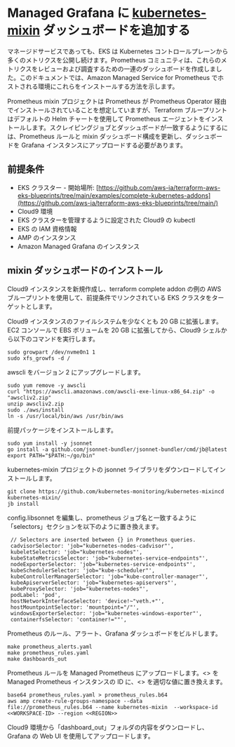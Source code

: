 # Managed Grafana に [**kubernetes-mixin**](https://github.com/kubernetes-monitoring/kubernetes-mixin) ダッシュボードを追加する

マネージドサービスであっても、EKS は Kubernetes コントロールプレーンから多くのメトリクスを公開し続けます。Prometheus コミュニティは、これらのメトリクスをレビューおよび調査するための一連のダッシュボードを作成しました。このドキュメントでは、Amazon Managed Service for Prometheus でホストされる環境にこれらをインストールする方法を示します。

Prometheus mixin プロジェクトは Prometheus が Prometheus Operator 経由でインストールされていることを想定していますが、Terraform ブループリントはデフォルトの Helm チャートを使用して Prometheus エージェントをインストールします。スクレイピングジョブとダッシュボードが一致するようにするには、Prometheus ルールと mixin ダッシュボード構成を更新し、ダッシュボードを Grafana インスタンスにアップロードする必要があります。

## 前提条件

* EKS クラスター - 開始場所: [https://github.com/aws-ia/terraform-aws-eks-blueprints/tree/main/examples/complete-kubernetes-addons](https://github.com/aws-ia/terraform-aws-eks-blueprints/tree/main/)
* Cloud9 環境
* EKS クラスターを管理するように設定された Cloud9 の kubectl
* EKS の IAM 資格情報
* AMP のインスタンス
* Amazon Managed Grafana のインスタンス

## mixin ダッシュボードのインストール


Cloud9 インスタンスを新規作成し、terraform complete addon の例の AWS ブループリントを使用して、前提条件でリンクされている EKS クラスタをターゲットとします。

Cloud9 インスタンスのファイルシステムを少なくとも 20 GB に拡張します。EC2 コンソールで EBS ボリュームを 20 GB に拡張してから、Cloud9 シェルから以下のコマンドを実行します。

```
sudo growpart /dev/nvme0n1 1
sudo xfs_growfs -d /
```


awscli をバージョン 2 にアップグレードします。

```
sudo yum remove -y awscli
curl "https://awscli.amazonaws.com/awscli-exe-linux-x86_64.zip" -o "awscliv2.zip"
unzip awscliv2.zip
sudo ./aws/install
ln -s /usr/local/bin/aws /usr/bin/aws
```


前提パッケージをインストールします。

```
sudo yum install -y jsonnet
go install -a github.com/jsonnet-bundler/jsonnet-bundler/cmd/jb@latest
export PATH="$PATH:~/go/bin"
```


kubernetes-mixin プロジェクトの jsonnet ライブラリをダウンロードしてインストールします。


```
git clone https://github.com/kubernetes-monitoring/kubernetes-mixincd kubernetes-mixin/
jb install
```


config.libsonnet を編集し、prometheus ジョブ名と一致するように「selectors」セクションを以下のように置き換えます。

```
 // Selectors are inserted between {} in Prometheus queries.
 cadvisorSelector: 'job="kubernetes-nodes-cadvisor"',
 kubeletSelector: 'job="kubernetes-nodes"',
 kubeStateMetricsSelector: 'job="kubernetes-service-endpoints"',
 nodeExporterSelector: 'job="kubernetes-service-endpoints"',
 kubeSchedulerSelector: 'job="kube-scheduler"',
 kubeControllerManagerSelector: 'job="kube-controller-manager"',
 kubeApiserverSelector: 'job="kubernetes-apiservers"',
 kubeProxySelector: 'job="kubernetes-nodes"',
 podLabel: 'pod',
 hostNetworkInterfaceSelector: 'device!~"veth.+"',
 hostMountpointSelector: 'mountpoint="/"',
 windowsExporterSelector: 'job="kubernetes-windows-exporter"',
 containerfsSelector: 'container!=""',
```



Prometheus のルール、アラート、Grafana ダッシュボードをビルドします。

```
make prometheus_alerts.yaml
make prometheus_rules.yaml
make dashboards_out
```


Prometheus ルールを Managed Prometheus にアップロードします。&lt;<workspace-id>> を Managed Prometheus インスタンスの ID に、&lt;<region>> を適切な値に置き換えます。

```
base64 prometheus_rules.yaml > prometheus_rules.b64
aws amp create-rule-groups-namespace --data file://prometheus_rules.b64 --name kubernetes-mixin  --workspace-id <<WORKSPACE-ID> --region <<REGION>>
```



Cloud9 環境から「dashboard_out」フォルダの内容をダウンロードし、Grafana の Web UI を使用してアップロードします。

</region></workspace-id></region></workspace-id>
